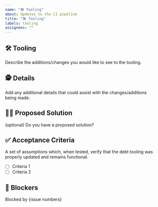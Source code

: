 ```yaml
---
name: "🛠️ Tooling"
about: Updates to the CI pipeline
title: "🛠️ Tooling"
labels: tooling
assignees: ""
---
```


## 🛠️ Tooling

Describe the additions/changes you would like to see to the tooling.

## 🕵️ Details

Add any additional details that could assist with the changes/additions being made.

## 🙋‍♀️ Proposed Solution

(optional) Do you have a proposed solution?

## ✅ Acceptance Criteria

A set of assumptions which, when tested, verify that the debt tooling was properly updated and remains functional.

- [ ] Criteria 1
- [ ] Criteria 2

## 🛑 Blockers

Blocked by {issue numbers}
